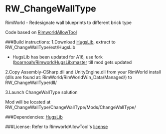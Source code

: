 # RW_ChangeWallType
RimWorld - Redesignate wall blueprints to different brick type

Code based on [RimworldAllowTool
](https://github.com/UnlimitedHugs/RimworldAllowTool)

###Build instructions:
1.Download [HugsLib](https://github.com/UnlimitedHugs/RimworldHugsLib), extract to RW_ChangeWallType/ext/HugsLib

*  HugsLib has been updated for A16, use fork ([boarnoah/RimworldHugsLib:master](https://github.com/boarnoah/RimworldHugsLib/tree/dev) till mod gets updated

2.Copy Assembly-CSharp.dll and UnityEngine.dll from your RimWorld install (dlls are found at: RimWorld/RimWorldWin_Data/Managed/) to RW_ChangeWallType/dll/

3.Launch ChangeWallType solution
 

Mod will be located at RW_ChangeWallType/ChangeWallType/Mods/ChangeWallType/

###Dependencies:
[HugsLib](https://github.com/UnlimitedHugs/RimworldHugsLib)

###License:
Refer to RimworldAllowTool's [license ](https://github.com/UnlimitedHugs/RimworldAllowTool/blob/master/license.txt)
